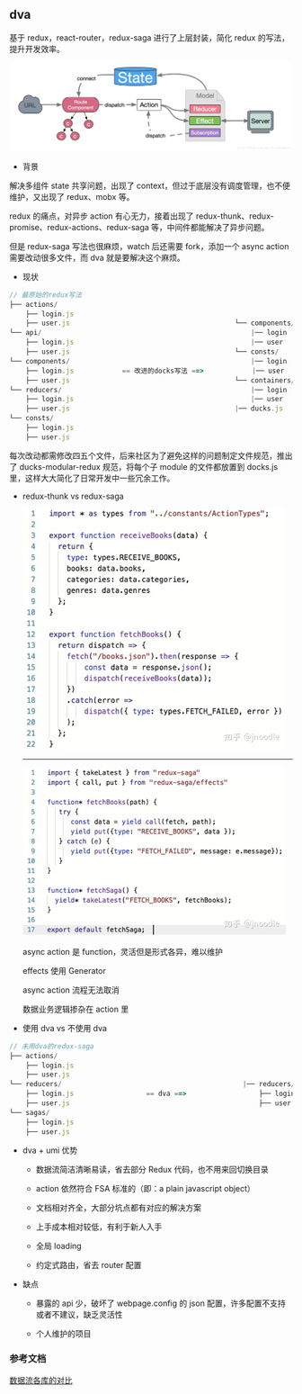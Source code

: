 ## dva

基于 redux，react-router，redux-saga 进行了上层封装，简化 redux 的写法，提升开发效率。

![dva流程](../../images/dva.jpeg)

- 背景

解决多组件 state 共享问题，出现了 context，但过于底层没有调度管理，也不便维护，又出现了 redux、mobx 等。

redux 的痛点，对异步 action 有心无力，接着出现了 redux-thunk、redux-promise、redux-actions、redux-saga 等，中间件都能解决了异步问题。

但是 redux-saga 写法也很麻烦，watch 后还需要 fork，添加一个 async action 需要改动很多文件，而 dva 就是要解决这个麻烦。

- 现状

```js
// 最原始的redux写法
├── actions/
    ├── login.js
    ├── user.js                                         └── components/
└── api/                                                    |── login
    ├── login.js                                            |── user
    ├── user.js                                         └── consts/
└── components/                                             |── login
    ├── login.js            == 改进的docks写法 ==>            |── user
    ├── user.js                                         └── containers/
└── reducers/                                               |── login
    ├── login.js                                            |── user
    ├── user.js                                         |── ducks.js
└── consts/
    ├── login.js
    ├── user.js
```

每次改动都需修改四五个文件，后来社区为了避免这样的问题制定文件规范，推出了 ducks-modular-redux 规范，将每个子 module 的文件都放置到 docks.js 里，这样大大简化了日常开发中一些冗余工作。

- redux-thunk vs redux-saga

  ![thunk](../../images/thunk.jpg)

  ***

  ![saga](../../images/saga.jpg)

  async action 是 function，灵活但是形式各异，难以维护

  effects 使用 Generator

  async action 流程无法取消

  数据业务逻辑掺杂在 action 里

- 使用 dva vs 不使用 dva

```js
// 未用dva的redux-saga
├── actions/
    ├── login.js
    ├── user.js
└── reducers/                                             |── reducers/
    ├── login.js                  == dva ==>                  ├── login.js
    ├── user.js                                               ├── user.js
└── sagas/
    ├── login.js
    ├── user.js
```

- dva + umi 优势

  - 数据流简洁清晰易读，省去部分 Redux 代码，也不用来回切换目录

  - action 依然符合 FSA 标准的（即：a plain javascript object）

  - 文档相对齐全，大部分坑点都有对应的解决方案

  - 上手成本相对较低，有利于新人入手

  - 全局 loading

  - 约定式路由，省去 router 配置

- 缺点

  - 暴露的 api 少，破坏了 webpage.config 的 json 配置，许多配置不支持或者不建议，缺乏灵活性

  - 个人维护的项目

### 参考文档

[数据流各库的对比](https://zhuanlan.zhihu.com/p/53599723)
